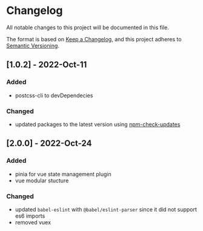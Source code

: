 # Changelog

All notable changes to this project will be documented in this file.

The format is based on [Keep a Changelog](https://keepachangelog.com/en/1.0.0/),
and this project adheres to [Semantic Versioning](https://semver.org/spec/v2.0.0.html).

## [1.0.2] - 2022-Oct-11

### Added

- postcss-cli to devDependecies

### Changed

- updated packages to the latest version using [npm-check-updates](https://www.npmjs.com/package/npm-check-updates)

## [2.0.0] - 2022-Oct-24

### Added

- pinia for vue state management plugin
- vue modular stucture

### Changed

- updated `babel-eslint` with `@babel/eslint-parser` since it did not support es6 imports
- removed vuex
